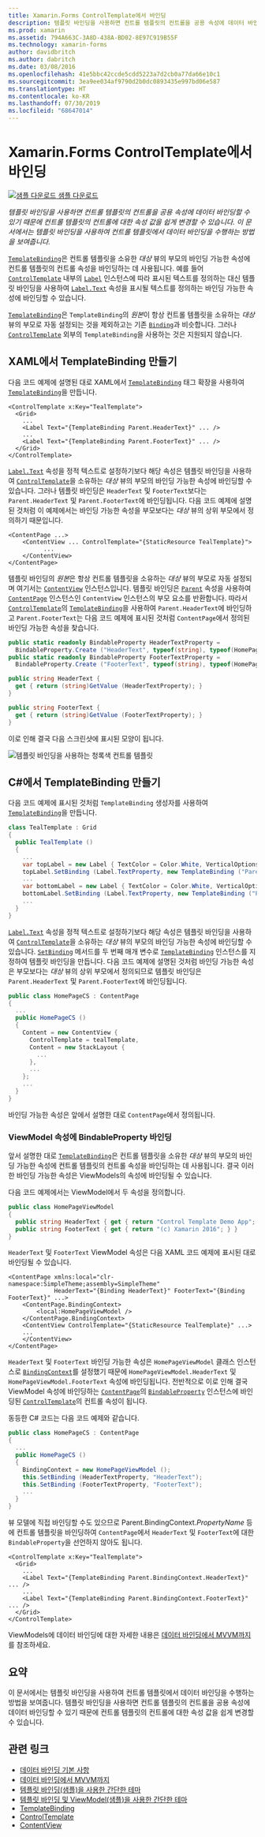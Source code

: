 ```yaml
---
title: Xamarin.Forms ControlTemplate에서 바인딩
description: 템플릿 바인딩을 사용하면 컨트롤 템플릿의 컨트롤을 공용 속성에 데이터 바인딩할 수 있기 때문에 컨트롤 템플릿의 컨트롤에 대한 속성 값을 쉽게 변경할 수 있습니다. 이 문서에서는 템플릿 바인딩을 사용하여 컨트롤 템플릿에서 데이터 바인딩을 수행하는 방법을 보여줍니다.
ms.prod: xamarin
ms.assetid: 794A663C-3A8D-438A-BD02-8E97C919B55F
ms.technology: xamarin-forms
author: davidbritch
ms.author: dabritch
ms.date: 03/08/2016
ms.openlocfilehash: 41e5bbc42ccde5cdd5223a7d2cb0a77da66e10c1
ms.sourcegitcommit: 3ea9ee034af9790d2b0dc0893435e997bd06e587
ms.translationtype: HT
ms.contentlocale: ko-KR
ms.lasthandoff: 07/30/2019
ms.locfileid: "68647014"
---
```

# <a name="binding-from-a-xamarinforms-controltemplate"></a>Xamarin.Forms ControlTemplate에서 바인딩

[![샘플 다운로드](~/media/shared/download.png) 샘플 다운로드](https://docs.microsoft.com/samples/xamarin/xamarin-forms-samples/templates-controltemplates-simplethemewithtemplatebinding)

_템플릿 바인딩을 사용하면 컨트롤 템플릿의 컨트롤을 공용 속성에 데이터 바인딩할 수 있기 때문에 컨트롤 템플릿의 컨트롤에 대한 속성 값을 쉽게 변경할 수 있습니다. 이 문서에서는 템플릿 바인딩을 사용하여 컨트롤 템플릿에서 데이터 바인딩을 수행하는 방법을 보여줍니다._

[`TemplateBinding`](xref:Xamarin.Forms.TemplateBinding)은 컨트롤 템플릿을 소유한 *대상* 뷰의 부모의 바인딩 가능한 속성에 컨트롤 템플릿의 컨트롤 속성을 바인딩하는 데 사용됩니다. 예를 들어 [`ControlTemplate`](xref:Xamarin.Forms.ControlTemplate) 내부의 [`Label`](xref:Xamarin.Forms.Label) 인스턴스에 따라 표시된 텍스트를 정의하는 대신 템플릿 바인딩을 사용하여 [`Label.Text`](xref:Xamarin.Forms.Label.Text) 속성을 표시될 텍스트를 정의하는 바인딩 가능한 속성에 바인딩할 수 있습니다.

[`TemplateBinding`](xref:Xamarin.Forms.TemplateBinding)은 `TemplateBinding`의 *원본*이 항상 컨트롤 템플릿을 소유하는 *대상* 뷰의 부모로 자동 설정되는 것을 제외하고는 기존 [`Binding`](xref:Xamarin.Forms.Binding)과 비슷합니다. 그러나 [`ControlTemplate`](xref:Xamarin.Forms.ControlTemplate) 외부의 `TemplateBinding`을 사용하는 것은 지원되지 않습니다.

## <a name="creating-a-templatebinding-in-xaml"></a>XAML에서 TemplateBinding 만들기

다음 코드 예제에 설명된 대로 XAML에서 [`TemplateBinding`](xref:Xamarin.Forms.Xaml.TemplateBindingExtension) 태그 확장을 사용하여 [`TemplateBinding`](xref:Xamarin.Forms.TemplateBinding)을 만듭니다.

```xaml
<ControlTemplate x:Key="TealTemplate">
  <Grid>
    ...
    <Label Text="{TemplateBinding Parent.HeaderText}" ... />
    ...
    <Label Text="{TemplateBinding Parent.FooterText}" ... />
  </Grid>
</ControlTemplate>
```

[`Label.Text`](xref:Xamarin.Forms.Label.Text) 속성을 정적 텍스트로 설정하기보다 해당 속성은 템플릿 바인딩을 사용하여 [`ControlTemplate`](xref:Xamarin.Forms.ControlTemplate)을 소유하는 *대상* 뷰의 부모의 바인딩 가능한 속성에 바인딩할 수 있습니다. 그러나 템플릿 바인딩은 `HeaderText` 및 `FooterText`보다는 `Parent.HeaderText` 및 `Parent.FooterText`에 바인딩됩니다. 다음 코드 예제에 설명된 것처럼 이 예제에서는 바인딩 가능한 속성을 부모보다는 *대상* 뷰의 상위 부모에서 정의하기 때문입니다.

```xaml
<ContentPage ...>
    <ContentView ... ControlTemplate="{StaticResource TealTemplate}">
          ...
    </ContentView>
</ContentPage>
```

템플릿 바인딩의 *원본*은 항상 컨트롤 템플릿을 소유하는 *대상* 뷰의 부모로 자동 설정되며 여기서는 [`ContentView`](xref:Xamarin.Forms.ContentView) 인스턴스입니다. 템플릿 바인딩은 [`Parent`](xref:Xamarin.Forms.Element.Parent) 속성을 사용하여 [`ContentPage`](xref:Xamarin.Forms.ContentPage) 인스턴스인 `ContentView` 인스턴스의 부모 요소를 반환합니다. 따라서 [`ControlTemplate`](xref:Xamarin.Forms.ControlTemplate)의 [`TemplateBinding`](xref:Xamarin.Forms.TemplateBinding)을 사용하여 `Parent.HeaderText`에 바인딩하고 `Parent.FooterText`는 다음 코드 예제에 표시된 것처럼 `ContentPage`에서 정의된 바인딩 가능한 속성을 찾습니다.

```csharp
public static readonly BindableProperty HeaderTextProperty =
  BindableProperty.Create ("HeaderText", typeof(string), typeof(HomePage), "Control Template Demo App");
public static readonly BindableProperty FooterTextProperty =
  BindableProperty.Create ("FooterText", typeof(string), typeof(HomePage), "(c) Xamarin 2016");

public string HeaderText {
  get { return (string)GetValue (HeaderTextProperty); }
}

public string FooterText {
  get { return (string)GetValue (FooterTextProperty); }
}
```

이로 인해 결국 다음 스크린샷에 표시된 모양이 됩니다.

![](template-binding-images/teal-theme.png "템플릿 바인딩을 사용하는 청록색 컨트롤 템플릿")

## <a name="creating-a-templatebinding-in-c35"></a>C&#35;에서 TemplateBinding 만들기

다음 코드 예제에 표시된 것처럼 `TemplateBinding` 생성자를 사용하여 [`TemplateBinding`](xref:Xamarin.Forms.TemplateBinding)을 만듭니다.

```csharp
class TealTemplate : Grid
{
  public TealTemplate ()
  {
    ...
    var topLabel = new Label { TextColor = Color.White, VerticalOptions = LayoutOptions.Center };
    topLabel.SetBinding (Label.TextProperty, new TemplateBinding ("Parent.HeaderText"));
    ...
    var bottomLabel = new Label { TextColor = Color.White, VerticalOptions = LayoutOptions.Center };
    bottomLabel.SetBinding (Label.TextProperty, new TemplateBinding ("Parent.FooterText"));
    ...
  }
}
```

[`Label.Text`](xref:Xamarin.Forms.Label.Text) 속성을 정적 텍스트로 설정하기보다 해당 속성은 템플릿 바인딩을 사용하여 [`ControlTemplate`](xref:Xamarin.Forms.ControlTemplate)을 소유하는 *대상* 뷰의 부모의 바인딩 가능한 속성에 바인딩할 수 있습니다. [`SetBinding`](xref:Xamarin.Forms.BindableObject.SetBinding(Xamarin.Forms.BindableProperty,Xamarin.Forms.BindingBase)) 메서드를 두 번째 매개 변수로 [`TemplateBinding`](xref:Xamarin.Forms.TemplateBinding) 인스턴스를 지정하여 템플릿 바인딩을 만듭니다. 다음 코드 예제에 설명된 것처럼 바인딩 가능한 속성은 부모보다는 *대상* 뷰의 상위 부모에서 정의되므로 템플릿 바인딩은 `Parent.HeaderText` 및 `Parent.FooterText`에 바인딩됩니다.

```csharp
public class HomePageCS : ContentPage
{
  ...
  public HomePageCS ()
  {
    Content = new ContentView {
      ControlTemplate = tealTemplate,
      Content = new StackLayout {
        ...
      },
      ...
    };
    ...
  }
}
```

바인딩 가능한 속성은 앞에서 설명한 대로 `ContentPage`에서 정의됩니다.

### <a name="binding-a-bindableproperty-to-a-viewmodel-property"></a>ViewModel 속성에 BindableProperty 바인딩

앞서 설명한 대로 [`TemplateBinding`](xref:Xamarin.Forms.TemplateBinding)은 컨트롤 템플릿을 소유한 *대상* 뷰의 부모의 바인딩 가능한 속성에 컨트롤 템플릿의 컨트롤 속성을 바인딩하는 데 사용됩니다. 결국 이러한 바인딩 가능한 속성은 ViewModels의 속성에 바인딩될 수 있습니다.

다음 코드 예제에서는 ViewModel에서 두 속성을 정의합니다.

```csharp
public class HomePageViewModel
{
  public string HeaderText { get { return "Control Template Demo App"; } }
  public string FooterText { get { return "(c) Xamarin 2016"; } }
}
```

`HeaderText` 및 `FooterText` ViewModel 속성은 다음 XAML 코드 예제에 표시된 대로 바인딩될 수 있습니다.

```xaml
<ContentPage xmlns:local="clr-namespace:SimpleTheme;assembly=SimpleTheme"
             HeaderText="{Binding HeaderText}" FooterText="{Binding FooterText}" ...>
    <ContentPage.BindingContext>
        <local:HomePageViewModel />
    </ContentPage.BindingContext>
    <ContentView ControlTemplate="{StaticResource TealTemplate}" ...>
    ...
    </ContentView>
</ContentPage>
```

`HeaderText` 및 `FooterText` 바인딩 가능한 속성은 `HomePageViewModel` 클래스 인스턴스로 [`BindingContext`](xref:Xamarin.Forms.BindableObject.BindingContext)를 설정했기 때문에 `HomePageViewModel.HeaderText` 및 `HomePageViewModel.FooterText` 속성에 바인딩됩니다. 전반적으로 이로 인해 결국 ViewModel 속성에 바인딩하는 [`ContentPage`](xref:Xamarin.Forms.ContentPage)의 [`BindableProperty`](xref:Xamarin.Forms.BindableProperty) 인스턴스에 바인딩된 [`ControlTemplate`](xref:Xamarin.Forms.ControlTemplate)의 컨트롤 속성이 됩니다.

동등한 C# 코드는 다음 코드 예제와 같습니다.

```csharp
public class HomePageCS : ContentPage
{
  ...
  public HomePageCS ()
  {
    BindingContext = new HomePageViewModel ();
    this.SetBinding (HeaderTextProperty, "HeaderText");
    this.SetBinding (FooterTextProperty, "FooterText");
    ...
  }
}
```

뷰 모델에 직접 바인딩할 수도 있으므로 Parent.BindingContext._PropertyName_ 등에 컨트롤 템플릿을 바인딩하여 `ContentPage`에서 `HeaderText` 및 `FooterText`에 대한 `BindableProperty`을 선언하지 않아도 됩니다.

```xaml
<ControlTemplate x:Key="TealTemplate">
  <Grid>
    ...
    <Label Text="{TemplateBinding Parent.BindingContext.HeaderText}" ... />
    ...
    <Label Text="{TemplateBinding Parent.BindingContext.FooterText}" ... />
  </Grid>
</ControlTemplate>
```

ViewModels에 데이터 바인딩에 대한 자세한 내용은 [데이터 바인딩에서 MVVM까지](~/xamarin-forms/xaml/xaml-basics/data-bindings-to-mvvm.md)를 참조하세요.

## <a name="summary"></a>요약

이 문서에서는 템플릿 바인딩을 사용하여 컨트롤 템플릿에서 데이터 바인딩을 수행하는 방법을 보여줍니다. 템플릿 바인딩을 사용하면 컨트롤 템플릿의 컨트롤을 공용 속성에 데이터 바인딩할 수 있기 때문에 컨트롤 템플릿의 컨트롤에 대한 속성 값을 쉽게 변경할 수 있습니다.

## <a name="related-links"></a>관련 링크

- [데이터 바인딩 기본 사항](~/xamarin-forms/xaml/xaml-basics/data-binding-basics.md)
- [데이터 바인딩에서 MVVM까지](~/xamarin-forms/xaml/xaml-basics/data-bindings-to-mvvm.md)
- [템플릿 바인딩(샘플)을 사용한 간단한 테마](https://docs.microsoft.com/samples/xamarin/xamarin-forms-samples/templates-controltemplates-simplethemewithtemplatebinding)
- [템플릿 바인딩 및 ViewModel(샘플)을 사용한 간단한 테마](https://docs.microsoft.com/samples/xamarin/xamarin-forms-samples/templates-controltemplates-simplethemewithtemplatebindingandviewmodel)
- [TemplateBinding](xref:Xamarin.Forms.TemplateBinding)
- [ControlTemplate](xref:Xamarin.Forms.ControlTemplate)
- [ContentView](xref:Xamarin.Forms.ContentView)
